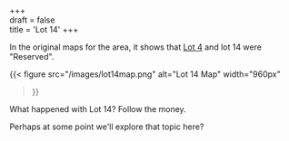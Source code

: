 +++  
draft = false  
title = 'Lot 14'
+++

In the original maps for the area, it shows that [Lot 4](</lot4>) and lot 14 were "Reserved".

{{< figure
  src="/images/lot14map.png"
  alt="Lot 14 Map"
  width="960px"
>}}

What happened with Lot 14?  Follow the money.

Perhaps at some point we'll explore that topic here?



